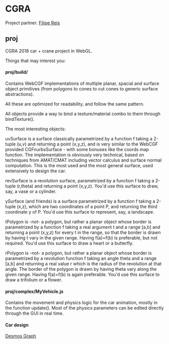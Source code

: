 # CGRA

Project partner: [Filipe Reis](github.com/FilipePintoReis)

## proj

CGRA 2018 car + crane project in WebGL.

Things that may interest you:

#### proj/build/

Contains WebCGF implementations of multiple planar, spacial and surface object primitives (from polygons to cones to cut cones to generic surface abstractions).

All these are optimized for readability, and follow the same pattern.

All objects provide a way to bind a texture/material combo to them through bindTexture().

The most interesting objects:

uvSurface is a surface classically parametrized by a function f taking a 2-tuple (u,v) and returning a point (x,y,z), and is very similar to the WebCGF provided CGFnurbsSurface - with some bonuses like the coords map function. The implementation is obviously very technical, based on techniques from AMAT/CMAT including vector calculus and surface normal computation. This is the most used and the most general surface, used extensively to design the car.

revSurface is a revolution surface, parametrized by a function f taking a 2-tuple (r,theta) and returning a point (x,y,z). You'd use this surface to draw, say, a vase or a cylinder.

ySurface (and friends) is a surface parametrized by a function f
taking a 2-tuple (x,z), which are two coordinates of a point P, and returning
the third coordinate y of P. You'd use this surface to represent, say, a landscape.

tPolygon is -not- a polygon, but rather a planar object whose border is parametrized by a function f taking a real argument t
and a range [a,b] and returning a point (x,y,z) for every t in the range, so that the border is drawn by having t vary in the given range. Having f(a)=f(b) is preferable, but not required. You'd use this surface to draw a heart or a butterfly.

rPolygon is -not- a polygon, but rather a planar object whose border is parametrized by a revolution function f taking an angle theta and a range [a,b] and returning a real value r which is the radius of the revolution at that angle. The border of the polygon is drawn by having theta vary along the given range. Having f(a)=f(b) is again preferable. You'd use this surface to draw a trifolium or a flower.

#### proj/complex/MyVehicle.js

Contains the movement and physics logic for the car animation, mostly in the function update(). Most of the physics parameters can be edited directly through the GUI in real time.

#### Car design

[Desmos Graph](https://www.desmos.com/calculator/viw8trbzfe)
